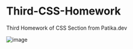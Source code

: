 # Third-CSS-Homework
 Third Homework of CSS Section from Patika.dev

![image](https://user-images.githubusercontent.com/54044105/155499234-fce41435-1e62-4abe-b346-98686c5f373b.png)
